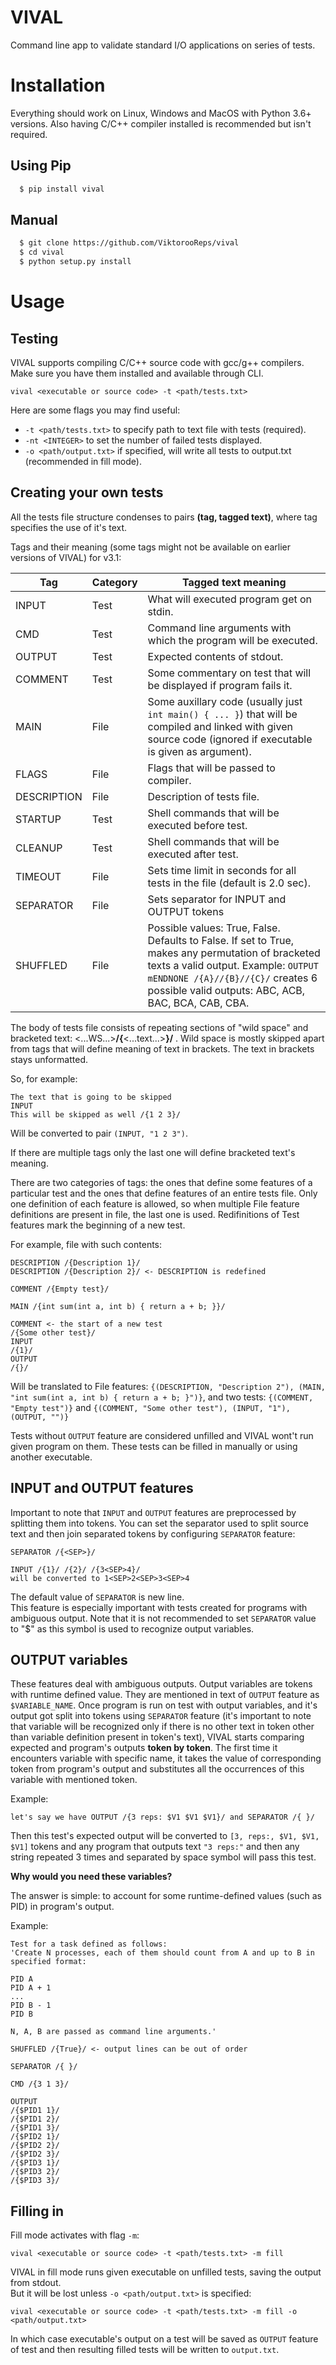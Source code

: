 # VIVAL

Command line app to validate standard I/O applications on series of tests.

# Installation

Everything should work on Linux, Windows and MacOS with Python 3.6+ versions. Also having C/C++ compiler installed is recommended but isn't required.

## Using Pip

```bash
  $ pip install vival
```
## Manual

```bash
  $ git clone https://github.com/ViktorooReps/vival
  $ cd vival
  $ python setup.py install
```

# Usage

## Testing

VIVAL supports compiling C/C++ source code with gcc/g++ compilers. Make sure you have them installed and available through CLI.

`vival <executable or source code> -t <path/tests.txt>`

Here are some flags you may find useful:
* `-t <path/tests.txt>` to specify path to text file with tests (required).
* `-nt <INTEGER>` to set the number of failed tests displayed.
* `-o <path/output.txt>` if specified, will write all tests to output.txt (recommended in fill mode).

## Creating your own tests

All the tests file structure condenses to pairs __(tag, tagged text)__, where tag specifies the use of it's text.

Tags and their meaning (some tags might not be available on earlier versions of VIVAL) for v3.1:

Tag         | Category | Tagged text meaning
----------- | -------- | -------------------
INPUT       | Test     | What will executed program get on stdin. 
CMD         | Test     | Command line arguments with which the program will be executed.
OUTPUT      | Test     | Expected contents of stdout.
COMMENT     | Test     | Some commentary on test that will be displayed if program fails it.
MAIN        | File     | Some auxillary code (usually just `int main() { ... }`) that will be compiled and linked with given source code (ignored if executable is given as argument). 
FLAGS       | File     | Flags that will be passed to compiler.
DESCRIPTION | File     | Description of tests file.
STARTUP     | Test     | Shell commands that will be executed before test.
CLEANUP     | Test     | Shell commands that will be executed after test.
TIMEOUT     | File     | Sets time limit in seconds for all tests in the file (default is 2.0 sec).
SEPARATOR   | File     | Sets separator for INPUT and OUTPUT tokens
SHUFFLED    | File     | Possible values: True, False. Defaults to False. If set to True, makes any permutation of bracketed texts a valid output. Example: `OUTPUT mENDNONE /{A}//{B}//{C}/` creates 6 possible valid outputs: ABC, ACB, BAC, BCA, CAB, CBA.

The body of tests file consists of repeating sections of "wild space" and bracketed text: <...WS...>__/{__<...text...>__}/__ . Wild space is mostly skipped apart from tags that will define meaning of text in brackets. The text in brackets stays unformatted.

So, for example:
```
The text that is going to be skipped
INPUT
This will be skipped as well /{1 2 3}/
```
Will be converted to pair `(INPUT, "1 2 3")`.

If there are multiple tags only the last one will define bracketed text's meaning.

There are two categories of tags: the ones that define some features of a particular test and the ones that define features of an entire tests file. Only one definition of each feature is allowed, so when multiple File feature definitions are present in file, the last one is used. Redifinitions of Test features mark the beginning of a new test.

For example, file with such contents: 
```
DESCRIPTION /{Description 1}/
DESCRIPTION /{Description 2}/ <- DESCRIPTION is redefined

COMMENT /{Empty test}/

MAIN /{int sum(int a, int b) { return a + b; }}/

COMMENT <- the start of a new test
/{Some other test}/
INPUT
/{1}/
OUTPUT
/{}/
```
Will be translated to File features: `{(DESCRIPTION, "Description 2"), (MAIN, "int sum(int a, int b) { return a + b; }")}`, and two tests: `{(COMMENT, "Empty test")}` and `{(COMMENT, "Some other test"), (INPUT, "1"), (OUTPUT, "")}`

Tests without `OUTPUT` feature are considered unfilled and VIVAL wont't run given program on them. These tests can be filled in manually or using another executable.

## INPUT and OUTPUT features

Important to note that `INPUT` and `OUTPUT` features are preprocessed by splitting them into tokens. You can set the separator 
used to split source text and then join separated tokens by configuring `SEPARATOR` feature:

```
SEPARATOR /{<SEP>}/

INPUT /{1}/ /{2}/ /{3<SEP>4}/
will be converted to 1<SEP>2<SEP>3<SEP>4
```

The default value of `SEPARATOR` is new line.   
This feature is especially important with tests created for programs with ambiguous output. Note that it is not recommended
to set `SEPARATOR` value to "$" as this symbol is used to recognize output variables.

## OUTPUT variables

These features deal with ambiguous outputs. Output variables are tokens with runtime defined value. They are mentioned in 
text of `OUTPUT` feature as `$VARIABLE_NAME`. Once program is run on test with output variables, and it's
output got split into tokens using `SEPARATOR` feature (it's important to note that variable will be recognized only
if there is no other text in token other than variable definition present in token's text), VIVAL starts comparing expected 
and program's outputs **token by token**. The first time it encounters variable with specific name, it takes the value of 
corresponding token from program's output and substitutes all the occurrences of this variable with mentioned token.

Example:
```
let's say we have OUTPUT /{3 reps: $V1 $V1 $V1}/ and SEPARATOR /{ }/
```
Then this test's expected output will be converted to `[3, reps:, $V1, $V1, $V1]` tokens and any program that outputs
text `"3 reps:"` and then any string repeated 3 times and separated by space symbol will pass this test.

**Why would you need these variables?**

The answer is simple: to account for some runtime-defined values (such as PID) in program's output.  

Example:
```
Test for a task defined as follows:
'Create N processes, each of them should count from A and up to B in specified format: 

PID A
PID A + 1
...
PID B - 1
PID B

N, A, B are passed as command line arguments.'

SHUFFLED /{True}/ <- output lines can be out of order

SEPARATOR /{ }/

CMD /{3 1 3}/

OUTPUT 
/{$PID1 1}/
/{$PID1 2}/
/{$PID1 3}/
/{$PID2 1}/
/{$PID2 2}/
/{$PID2 3}/
/{$PID3 1}/
/{$PID3 2}/
/{$PID3 3}/
```

## Filling in

Fill mode activates with flag `-m`:

`vival <executable or source code> -t <path/tests.txt> -m fill`

VIVAL in fill mode runs given executable on unfilled tests, saving the output from stdout. \
But it will be lost unless `-o <path/output.txt>` is specified:

`vival <executable or source code> -t <path/tests.txt> -m fill -o <path/output.txt>`

In which case executable's output on a test will be saved as `OUTPUT` feature of test and then resulting filled tests will be written to `output.txt`.
